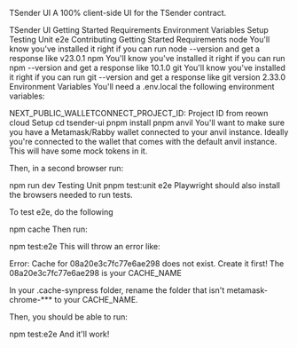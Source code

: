 TSender UI
A 100% client-side UI for the TSender contract.


TSender UI
Getting Started
Requirements
Environment Variables
Setup
Testing
Unit
e2e
Contributing
Getting Started
Requirements
node
You'll know you've installed it right if you can run node --version and get a response like v23.0.1
npm
You'll know you've installed it right if you can run npm --version and get a response like 10.1.0
git
You'll know you've installed it right if you can run git --version and get a response like git version 2.33.0
Environment Variables
You'll need a .env.local the following environment variables:

NEXT_PUBLIC_WALLETCONNECT_PROJECT_ID: Project ID from reown cloud
Setup
cd tsender-ui
pnpm install
pnpm anvil
You'll want to make sure you have a Metamask/Rabby wallet connected to your anvil instance. Ideally you're connected to the wallet that comes with the default anvil instance. This will have some mock tokens in it.

Then, in a second browser run:

npm run dev
Testing
Unit
pnpm test:unit
e2e
Playwright should also install the browsers needed to run tests.

To test e2e, do the following

npm cache
Then run:

npm test:e2e
This will throw an error like:

Error: Cache for 08a20e3c7fc77e6ae298 does not exist. Create it first!
The 08a20e3c7fc77e6ae298 is your CACHE_NAME

In your .cache-synpress folder, rename the folder that isn't metamask-chrome-*** to your CACHE_NAME.

Then, you should be able to run:

npm test:e2e
And it'll work!
